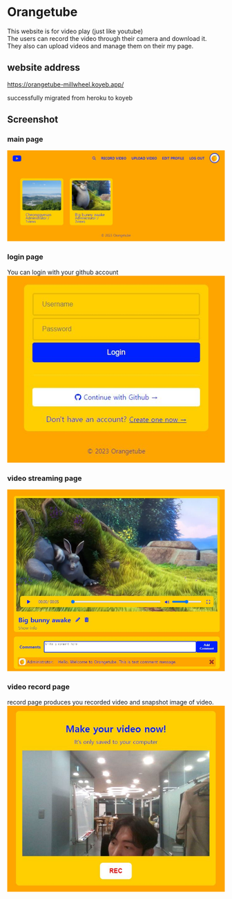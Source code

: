 # Orangetube

This website is for video play (just like youtube)  
The users can record the video through their camera and download it.  
They also can upload videos and manage them on their my page.


## website address

https://orangetube-millwheel.koyeb.app/

successfully migrated from heroku to koyeb

## Screenshot

### main page
![main](/abstract/main_page.JPG)

### login page
You can login with your github account  
![login](/abstract/login_section.JPG)

### video streaming page
![video](/abstract/video_section.JPG)

### video record page
record page produces you recorded video and snapshot image of video.  
![record](/abstract/record_section.JPG)